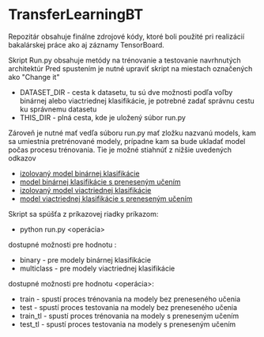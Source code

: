 # TransferLearningBT
Repozitár obsahuje finálne zdrojové kódy, ktoré boli použité pri realizácií bakalárskej práce ako aj záznamy TensorBoard.

Skript Run.py obsahuje metódy na trénovanie a testovanie navrhnutých architektúr
Pred spustením je nutné upraviť skript na miestach označených ako "Change it"
  * DATASET_DIR - cesta k datasetu, tu sú dve možnosti podľa voľby binárnej alebo viactriednej klasifikácie, je potrebné zadať správnu
                cestu ku správnemu datasetu
  * THIS_DIR - plná cesta, kde je uložený súbor run.py

Zároveň je nutné mať vedľa súboru run.py mať zložku nazvanú models, kam sa umiestnia pretrénované modely, prípadne kam sa bude ukladať model počas procesu trénovania. Tie je možné stiahnúť z nižšie uvedených odkazov
  * [izolovaný model binárnej klasifikácie](https://www.google.com)
  * [model binárnej klasifikácie s preneseným učením](https://www.google.com)
  * [izolovaný model viactriednej klasifikácie](https://www.google.com)
  * [model viactriednej klasifikácie s preneseným učením](https://www.google.com)
  
Skript sa spúšťa z príkazovej riadky príkazom: 
  * python run.py <model> <operácia>
  
dostupné možnosti pre hodnotu <model>:
  * binary - pre modely binárnej klasifikácie
  * multiclass - pre modely viactriednej klasifikácie
  
dostupné možnosti pre hodnotu <operácia>:
  * train - spustí proces trénovania na modely bez preneseného učenia
  * test - spustí proces testovania na modely bez preneseného učenia
  * train_tl - spustí proces trénovania na modely s preneseným učením
  * test_tl - spustí proces testovania na modely s preneseným učením
